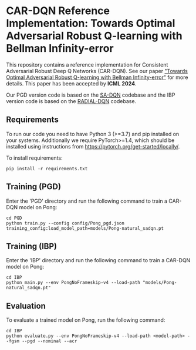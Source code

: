 # CAR-DQN Reference Implementation: Towards Optimal Adversarial Robust Q-learning with Bellman Infinity-error

This repository contains a reference implementation for Consistent Adversarial Robust Deep
Q Networks (CAR-DQN). See our paper ["Towards Optimal Adversarial Robust Q-learning with Bellman Infinity-error"](https://arxiv.org/abs/2402.02165) for more details. This paper has been accepted by **ICML 2024**.

Our PGD version code is based on the [SA-DQN](https://github.com/chenhongge/SA_DQN) codebase and the IBP version code is based on the [RADIAL-DQN](https://github.com/tuomaso/radial_rl_v2) codebase.

## Requirements
To run our code you need to have Python 3 (>=3.7) and pip installed on your systems. Additionally we require PyTorch>=1.4, which should be installed using instructions from https://pytorch.org/get-started/locally/.

To install requirements:

```setup
pip install -r requirements.txt
```

## Training (PGD)
Enter the 'PGD' directory and run the following command to train a CAR-DQN model on Pong:
```shell
cd PGD
python train.py --config config/Pong_pgd.json training_config:load_model_path=models/Pong-natural_sadqn.pt
```

## Training (IBP)
Enter the 'IBP' directory and run the following command to train a CAR-DQN model on Pong:
```shell
cd IBP
python main.py --env PongNoFrameskip-v4 --load-path "models/Pong-natural_sadqn.pt"
```

## Evaluation
To evaluate a trained model on Pong, run the following command:
```shell
cd IBP
python evaluate.py --env PongNoFrameskip-v4 --load-path <model-path> --fgsm --pgd --nominal --acr
```